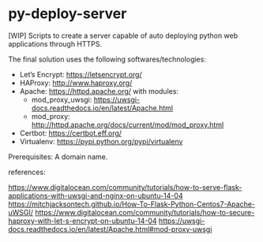 # py-deploy-server
[WIP]
Scripts to create a server capable of auto deploying python web applications through HTTPS.

The final solution uses the following softwares/technologies:

- Let’s Encrypt: https://letsencrypt.org/
- HAProxy: http://www.haproxy.org/
- Apache: https://httpd.apache.org/ with modules:
  - mod_proxy_uwsgi: https://uwsgi-docs.readthedocs.io/en/latest/Apache.html
  - mod_proxy: http://httpd.apache.org/docs/current/mod/mod_proxy.html
- Certbot: https://certbot.eff.org/
- Virtualenv: https://pypi.python.org/pypi/virtualenv

Prerequisites: A domain name.



references:

https://www.digitalocean.com/community/tutorials/how-to-serve-flask-applications-with-uwsgi-and-nginx-on-ubuntu-14-04
https://mitchjacksontech.github.io/How-To-Flask-Python-Centos7-Apache-uWSGI/
https://www.digitalocean.com/community/tutorials/how-to-secure-haproxy-with-let-s-encrypt-on-ubuntu-14-04
https://uwsgi-docs.readthedocs.io/en/latest/Apache.html#mod-proxy-uwsgi